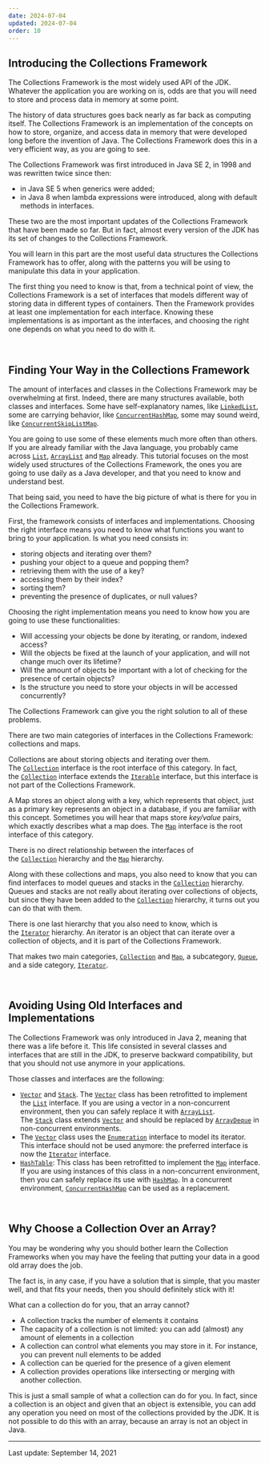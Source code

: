 ```yaml
---
date: 2024-07-04
updated: 2024-07-04
order: 10
---
```

## Introducing the Collections Framework

The Collections Framework is the most widely used API of the JDK. Whatever the application you are working on is, odds are that you will need to store and process data in memory at some point.

The history of data structures goes back nearly as far back as computing itself. The Collections Framework is an implementation of the concepts on how to store, organize, and access data in memory that were developed long before the invention of Java. The Collections Framework does this in a very efficient way, as you are going to see.

The Collections Framework was first introduced in Java SE 2, in 1998 and was rewritten twice since then:

- in Java SE 5 when generics were added;
- in Java 8 when lambda expressions were introduced, along with default methods in interfaces.

These two are the most important updates of the Collections Framework that have been made so far. But in fact, almost every version of the JDK has its set of changes to the Collections Framework.

You will learn in this part are the most useful data structures the Collections Framework has to offer, along with the patterns you will be using to manipulate this data in your application.

The first thing you need to know is that, from a technical point of view, the Collections Framework is a set of interfaces that models different way of storing data in different types of containers. Then the Framework provides at least one implementation for each interface. Knowing these implementations is as important as the interfaces, and choosing the right one depends on what you need to do with it.

 

## Finding Your Way in the Collections Framework

The amount of interfaces and classes in the Collections Framework may be overwhelming at first. Indeed, there are many structures available, both classes and interfaces. Some have self-explanatory names, like [`LinkedList`](https://docs.oracle.com/en/java/javase/22/docs/api/java.base/java/util/LinkedList.html), some are carrying behavior, like [`ConcurrentHashMap`](https://docs.oracle.com/en/java/javase/22/docs/api/java.base/java/util/concurrent/ConcurrentHashMap.html), some may sound weird, like [`ConcurrentSkipListMap`](https://docs.oracle.com/en/java/javase/22/docs/api/java.base/java/util/concurrent/ConcurrentSkipListMap.html).

You are going to use some of these elements much more often than others. If you are already familiar with the Java language, you probably came across [`List`](https://docs.oracle.com/en/java/javase/22/docs/api/java.base/java/util/List.html), [`ArrayList`](https://docs.oracle.com/en/java/javase/22/docs/api/java.base/java/util/ArrayList.html) and [`Map`](https://docs.oracle.com/en/java/javase/22/docs/api/java.base/java/util/Map.html) already. This tutorial focuses on the most widely used structures of the Collections Framework, the ones you are going to use daily as a Java developer, and that you need to know and understand best.

That being said, you need to have the big picture of what is there for you in the Collections Framework.

First, the framework consists of interfaces and implementations. Choosing the right interface means you need to know what functions you want to bring to your application. Is what you need consists in:

- storing objects and iterating over them?
- pushing your object to a queue and popping them?
- retrieving them with the use of a key?
- accessing them by their index?
- sorting them?
- preventing the presence of duplicates, or null values?

Choosing the right implementation means you need to know how you are going to use these functionalities:

- Will accessing your objects be done by iterating, or random, indexed access?
- Will the objects be fixed at the launch of your application, and will not change much over its lifetime?
- Will the amount of objects be important with a lot of checking for the presence of certain objects?
- Is the structure you need to store your objects in will be accessed concurrently?

The Collections Framework can give you the right solution to all of these problems.

There are two main categories of interfaces in the Collections Framework: collections and maps.

Collections are about storing objects and iterating over them. The [`Collection`](https://docs.oracle.com/en/java/javase/22/docs/api/java.base/java/util/Collection.html) interface is the root interface of this category. In fact, the [`Collection`](https://docs.oracle.com/en/java/javase/22/docs/api/java.base/java/util/Collection.html) interface extends the [`Iterable`](https://docs.oracle.com/en/java/javase/22/docs/api/java.base/java/lang/Iterable.html) interface, but this interface is not part of the Collections Framework.

A Map stores an object along with a key, which represents that object, just as a primary key represents an object in a database, if you are familiar with this concept. Sometimes you will hear that maps store _key/value_ pairs, which exactly describes what a map does. The [`Map`](https://docs.oracle.com/en/java/javase/22/docs/api/java.base/java/util/Map.html) interface is the root interface of this category.

There is no direct relationship between the interfaces of the [`Collection`](https://docs.oracle.com/en/java/javase/22/docs/api/java.base/java/util/Collection.html) hierarchy and the [`Map`](https://docs.oracle.com/en/java/javase/22/docs/api/java.base/java/util/Map.html) hierarchy.

Along with these collections and maps, you also need to know that you can find interfaces to model queues and stacks in the [`Collection`](https://docs.oracle.com/en/java/javase/22/docs/api/java.base/java/util/Collection.html) hierarchy. Queues and stacks are not really about iterating over collections of objects, but since they have been added to the [`Collection`](https://docs.oracle.com/en/java/javase/22/docs/api/java.base/java/util/Collection.html) hierarchy, it turns out you can do that with them.

There is one last hierarchy that you also need to know, which is the [`Iterator`](https://docs.oracle.com/en/java/javase/22/docs/api/java.base/java/util/Iterator.html) hierarchy. An iterator is an object that can iterate over a collection of objects, and it is part of the Collections Framework.

That makes two main categories, [`Collection`](https://docs.oracle.com/en/java/javase/22/docs/api/java.base/java/util/Collection.html) and [`Map`](https://docs.oracle.com/en/java/javase/22/docs/api/java.base/java/util/Map.html), a subcategory, [`Queue`](https://docs.oracle.com/en/java/javase/22/docs/api/java.base/java/util/Queue.html), and a side category, [`Iterator`](https://docs.oracle.com/en/java/javase/22/docs/api/java.base/java/util/Iterator.html).

 

## Avoiding Using Old Interfaces and Implementations

The Collections Framework was only introduced in Java 2, meaning that there was a life before it. This life consisted in several classes and interfaces that are still in the JDK, to preserve backward compatibility, but that you should not use anymore in your applications.

Those classes and interfaces are the following:

- [`Vector`](https://docs.oracle.com/en/java/javase/22/docs/api/java.base/java/util/Vector.html) and [`Stack`](https://docs.oracle.com/en/java/javase/22/docs/api/java.base/java/util/Stack.html). The [`Vector`](https://docs.oracle.com/en/java/javase/22/docs/api/java.base/java/util/Vector.html) class has been retrofitted to implement the [`List`](https://docs.oracle.com/en/java/javase/22/docs/api/java.base/java/util/List.html) interface. If you are using a vector in a non-concurrent environment, then you can safely replace it with [`ArrayList`](https://docs.oracle.com/en/java/javase/22/docs/api/java.base/java/util/ArrayList.html). The [`Stack`](https://docs.oracle.com/en/java/javase/22/docs/api/java.base/java/util/Stack.html) class extends [`Vector`](https://docs.oracle.com/en/java/javase/22/docs/api/java.base/java/util/Vector.html) and should be replaced by [`ArrayDeque`](https://docs.oracle.com/en/java/javase/22/docs/api/java.base/java/util/ArrayDeque.html) in non-concurrent environments.
- The [`Vector`](https://docs.oracle.com/en/java/javase/22/docs/api/java.base/java/util/Vector.html) class uses the [`Enumeration`](https://docs.oracle.com/en/java/javase/22/docs/api/java.base/java/util/Enumeration.html) interface to model its iterator. This interface should not be used anymore: the preferred interface is now the [`Iterator`](https://docs.oracle.com/en/java/javase/22/docs/api/java.base/java/util/Iterator.html) interface.
- [`HashTable`](https://docs.oracle.com/en/java/javase/22/docs/api/java.base/java/util/Hashtable.html): This class has been retrofitted to implement the [`Map`](https://docs.oracle.com/en/java/javase/22/docs/api/java.base/java/util/Map.html) interface. If you are using instances of this class in a non-concurrent environment, then you can safely replace its use with [`HashMap`](https://docs.oracle.com/en/java/javase/22/docs/api/java.base/java/util/HashMap.html). In a concurrent environment, [`ConcurrentHashMap`](https://docs.oracle.com/en/java/javase/22/docs/api/java.base/java/util/concurrent/ConcurrentHashMap.html) can be used as a replacement.

 

## Why Choose a Collection Over an Array?

You may be wondering why you should bother learn the Collection Frameworks when you may have the feeling that putting your data in a good old array does the job.

The fact is, in any case, if you have a solution that is simple, that you master well, and that fits your needs, then you should definitely stick with it!

What can a collection do for you, that an array cannot?

- A collection tracks the number of elements it contains
- The capacity of a collection is not limited: you can add (almost) any amount of elements in a collection
- A collection can control what elements you may store in it. For instance, you can prevent null elements to be added
- A collection can be queried for the presence of a given element
- A collection provides operations like intersecting or merging with another collection.

This is just a small sample of what a collection can do for you. In fact, since a collection is an object and given that an object is extensible, you can add any operation you need on most of the collections provided by the JDK. It is not possible to do this with an array, because an array is not an object in Java.

---
Last update: September 14, 2021